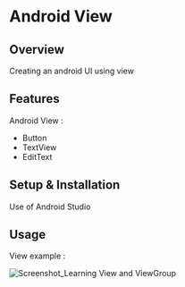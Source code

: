 # Android View

## Overview
Creating an android UI using view

## Features
Android View :
- Button
- TextView
- EditText

## Setup & Installation 
Use of Android Studio

## Usage
View example :

![Screenshot_Learning View and ViewGroup](https://user-images.githubusercontent.com/56164259/68088598-59b20f80-fe93-11e9-852d-100761101929.png)
